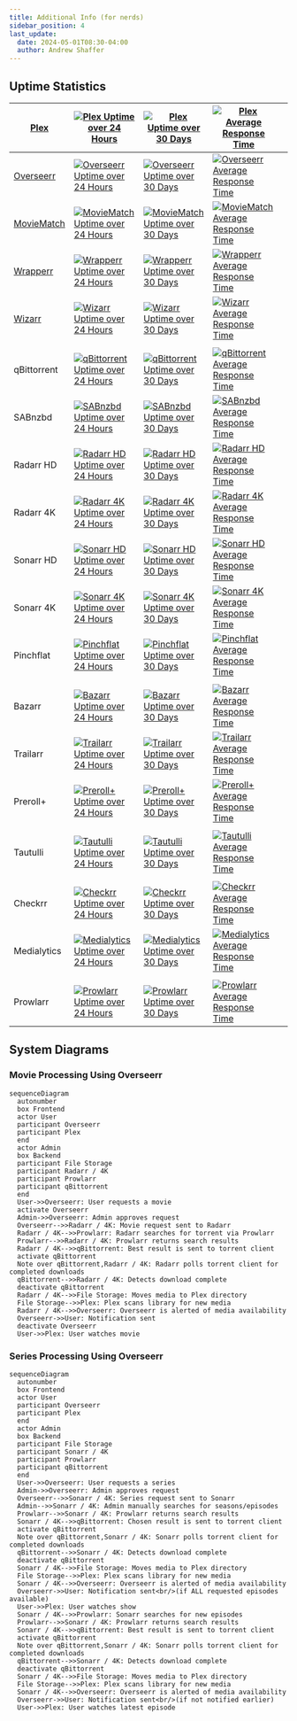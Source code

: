 ```yaml
---
title: Additional Info (for nerds)
sidebar_position: 4
last_update:
  date: 2024-05-01T08:30-04:00
  author: Andrew Shaffer
---
```


## Uptime Statistics

| [Plex](https://app.plex.tv/)        | [![Plex Uptime over 24 Hours](https://uptime.shaffer.network/api/badge/207/uptime?style=for-the-badge)](https://status.shaffer.media/)        | [![Plex Uptime over 30 Days](https://uptime.shaffer.network/api/badge/207/uptime/720?labelPrefix=Uptime+&label=(30d)&style=for-the-badge)](https://status.shaffer.media/)        | [![Plex Average Response Time](https://uptime.shaffer.network/api/badge/208/avg-response?style=for-the-badge)](https://status.shaffer.media/)        |   |
|-------------|-------------------------------------------------------------------------------------------------------------------------------------------------|------------------------------------------------------------------------------------------------------------------------------------------------------------------------------------|--------------------------------------------------------------------------------------------------------------------------------------------------------|---|
| [Overseerr](https://request.shaffer.media)   | [![Overseerr Uptime over 24 Hours](https://uptime.shaffer.network/api/badge/196/uptime?style=for-the-badge)](https://status.shaffer.media/)   | [![Overseerr Uptime over 30 Days](https://uptime.shaffer.network/api/badge/196/uptime/720?labelPrefix=Uptime+&label=(30d)&style=for-the-badge)](https://status.shaffer.media/)   | [![Overseerr Average Response Time](https://uptime.shaffer.network/api/badge/197/avg-response?style=for-the-badge)](https://status.shaffer.media/)   |   |
| [MovieMatch](https://match.shaffer.media)  | [![MovieMatch Uptime over 24 Hours](https://uptime.shaffer.network/api/badge/188/uptime?style=for-the-badge)](https://status.shaffer.media/)  | [![MovieMatch Uptime over 30 Days](https://uptime.shaffer.network/api/badge/188/uptime/720?labelPrefix=Uptime+&label=(30d)&style=for-the-badge)](https://status.shaffer.media/)  | [![MovieMatch Average Response Time](https://uptime.shaffer.network/api/badge/189/avg-response?style=for-the-badge)](https://status.shaffer.media/)  |   |
| [Wrapperr](https://wrapped.shaffer.media)    | [![Wrapperr Uptime over 24 Hours](https://uptime.shaffer.network/api/badge/255/uptime?style=for-the-badge)](https://status.shaffer.media/)    | [![Wrapperr Uptime over 30 Days](https://uptime.shaffer.network/api/badge/255/uptime/720?labelPrefix=Uptime+&label=(30d)&style=for-the-badge)](https://status.shaffer.media/)    | [![Wrapperr Average Response Time](https://uptime.shaffer.network/api/badge/256/avg-response?style=for-the-badge)](https://status.shaffer.media/)    |   |
| [Wizarr](https://join.shaffer.media)      | [![Wizarr Uptime over 24 Hours](https://uptime.shaffer.network/api/badge/251/uptime?style=for-the-badge)](https://status.shaffer.media/)      | [![Wizarr Uptime over 30 Days](https://uptime.shaffer.network/api/badge/251/uptime/720?labelPrefix=Uptime+&label=(30d)&style=for-the-badge)](https://status.shaffer.media/)      | [![Wizarr Average Response Time](https://uptime.shaffer.network/api/badge/252/avg-response?style=for-the-badge)](https://status.shaffer.media/)      |   |
|             |                                                                                                                                                 |                                                                                                                                                                                    |                                                                                                                                                        |   |
| qBittorrent | [![qBittorrent Uptime over 24 Hours](https://uptime.shaffer.network/api/badge/222/uptime?style=for-the-badge)](https://status.shaffer.media/) | [![qBittorrent Uptime over 30 Days](https://uptime.shaffer.network/api/badge/222/uptime/720?labelPrefix=Uptime+&label=(30d)&style=for-the-badge)](https://status.shaffer.media/) | [![qBittorrent Average Response Time](https://uptime.shaffer.network/api/badge/223/avg-response?style=for-the-badge)](https://status.shaffer.media/) |   |
| SABnzbd     | [![SABnzbd Uptime over 24 Hours](https://uptime.shaffer.network/api/badge/226/uptime?style=for-the-badge)](https://status.shaffer.media/)     | [![SABnzbd Uptime over 30 Days](https://uptime.shaffer.network/api/badge/226/uptime/720?labelPrefix=Uptime+&label=(30d)&style=for-the-badge)](https://status.shaffer.media/)     | [![SABnzbd Average Response Time](https://uptime.shaffer.network/api/badge/227/avg-response?style=for-the-badge)](https://status.shaffer.media/)     |   |
| Radarr HD   | [![Radarr HD Uptime over 24 Hours](https://uptime.shaffer.network/api/badge/393/uptime?style=for-the-badge)](https://status.shaffer.media/)   | [![Radarr HD Uptime over 30 Days](https://uptime.shaffer.network/api/badge/393/uptime/720?labelPrefix=Uptime+&label=(30d)&style=for-the-badge)](https://status.shaffer.media/)   | [![Radarr HD Average Response Time](https://uptime.shaffer.network/api/badge/395/avg-response?style=for-the-badge)](https://status.shaffer.media/)   |   |
| Radarr 4K   | [![Radarr 4K Uptime over 24 Hours](https://uptime.shaffer.network/api/badge/402/uptime?style=for-the-badge)](https://status.shaffer.media/)   | [![Radarr 4K Uptime over 30 Days](https://uptime.shaffer.network/api/badge/402/uptime/720?labelPrefix=Uptime+&label=(30d)&style=for-the-badge)](https://status.shaffer.media/)   | [![Radarr 4K Average Response Time](https://uptime.shaffer.network/api/badge/403/avg-response?style=for-the-badge)](https://status.shaffer.media/)   |   |
| Sonarr HD   | [![Sonarr HD Uptime over 24 Hours](https://uptime.shaffer.network/api/badge/408/uptime?style=for-the-badge)](https://status.shaffer.media/)   | [![Sonarr HD Uptime over 30 Days](https://uptime.shaffer.network/api/badge/408/uptime/720?labelPrefix=Uptime+&label=(30d)&style=for-the-badge)](https://status.shaffer.media/)   | [![Sonarr HD Average Response Time](https://uptime.shaffer.network/api/badge/409/avg-response?style=for-the-badge)](https://status.shaffer.media/)   |   |
| Sonarr 4K   | [![Sonarr 4K Uptime over 24 Hours](https://uptime.shaffer.network/api/badge/410/uptime?style=for-the-badge)](https://status.shaffer.media/)   | [![Sonarr 4K Uptime over 30 Days](https://uptime.shaffer.network/api/badge/410/uptime/720?labelPrefix=Uptime+&label=(30d)&style=for-the-badge)](https://status.shaffer.media/)   | [![Sonarr 4K Average Response Time](https://uptime.shaffer.network/api/badge/411/avg-response?style=for-the-badge)](https://status.shaffer.media/)   |   |
| Pinchflat   | [![Pinchflat Uptime over 24 Hours](https://uptime.shaffer.network/api/badge/200/uptime?style=for-the-badge)](https://status.shaffer.media/)   | [![Pinchflat Uptime over 30 Days](https://uptime.shaffer.network/api/badge/200/uptime/720?labelPrefix=Uptime+&label=(30d)&style=for-the-badge)](https://status.shaffer.media/)   | [![Pinchflat Average Response Time](https://uptime.shaffer.network/api/badge/201/avg-response?style=for-the-badge)](https://status.shaffer.media/)   |   |
|             |                                                                                                                                                 |                                                                                                                                                                                    |                                                                                                                                                        |   |
| Bazarr      | [![Bazarr Uptime over 24 Hours](https://uptime.shaffer.network/api/badge/143/uptime?style=for-the-badge)](https://status.shaffer.media/)      | [![Bazarr Uptime over 30 Days](https://uptime.shaffer.network/api/badge/143/uptime/720?labelPrefix=Uptime+&label=(30d)&style=for-the-badge)](https://status.shaffer.media/)      | [![Bazarr Average Response Time](https://uptime.shaffer.network/api/badge/144/avg-response?style=for-the-badge)](https://status.shaffer.media/)      |   |
| Trailarr    | [![Trailarr Uptime over 24 Hours](https://uptime.shaffer.network/api/badge/246/uptime?style=for-the-badge)](https://status.shaffer.media/)    | [![Trailarr Uptime over 30 Days](https://uptime.shaffer.network/api/badge/246/uptime/720?labelPrefix=Uptime+&label=(30d)&style=for-the-badge)](https://status.shaffer.media/)    | [![Trailarr Average Response Time](https://uptime.shaffer.network/api/badge/247/avg-response?style=for-the-badge)](https://status.shaffer.media/)    |   |
| Preroll+    | [![Preroll+ Uptime over 24 Hours](https://uptime.shaffer.network/api/badge/218/uptime?style=for-the-badge)](https://status.shaffer.media/)    | [![Preroll+ Uptime over 30 Days](https://uptime.shaffer.network/api/badge/218/uptime/720?labelPrefix=Uptime+&label=(30d)&style=for-the-badge)](https://status.shaffer.media/)    | [![Preroll+ Average Response Time](https://uptime.shaffer.network/api/badge/219/avg-response?style=for-the-badge)](https://status.shaffer.media/)    |   |
|             |                                                                                                                                                 |                                                                                                                                                                                    |                                                                                                                                                        |   |
| Tautulli    | [![Tautulli Uptime over 24 Hours](https://uptime.shaffer.network/api/badge/242/uptime?style=for-the-badge)](https://status.shaffer.media/)    | [![Tautulli Uptime over 30 Days](https://uptime.shaffer.network/api/badge/242/uptime/720?labelPrefix=Uptime+&label=(30d)&style=for-the-badge)](https://status.shaffer.media/)    | [![Tautulli Average Response Time](https://uptime.shaffer.network/api/badge/243/avg-response?style=for-the-badge)](https://status.shaffer.media/)    |   |
|             |                                                                                                                                                 |                                                                                                                                                                                    |                                                                                                                                                        |   |
| Checkrr     | [![Checkrr Uptime over 24 Hours](https://uptime.shaffer.network/api/badge/155/uptime?style=for-the-badge)](https://status.shaffer.media/)     | [![Checkrr Uptime over 30 Days](https://uptime.shaffer.network/api/badge/155/uptime/720?labelPrefix=Uptime+&label=(30d)&style=for-the-badge)](https://status.shaffer.media/)     | [![Checkrr Average Response Time](https://uptime.shaffer.network/api/badge/156/avg-response?style=for-the-badge)](https://status.shaffer.media/)     |   |
| Medialytics | [![Medialytics Uptime over 24 Hours](https://uptime.shaffer.network/api/badge/184/uptime?style=for-the-badge)](https://status.shaffer.media/) | [![Medialytics Uptime over 30 Days](https://uptime.shaffer.network/api/badge/184/uptime/720?labelPrefix=Uptime+&label=(30d)&style=for-the-badge)](https://status.shaffer.media/) | [![Medialytics Average Response Time](https://uptime.shaffer.network/api/badge/185/avg-response?style=for-the-badge)](https://status.shaffer.media/) |   |
|             |                                                                                                                                                 |                                                                                                                                                                                    |                                                                                                                                                        |   |
| Prowlarr    | [![Prowlarr Uptime over 24 Hours](https://uptime.shaffer.network/api/badge/404/uptime?style=for-the-badge)](https://status.shaffer.media/)    | [![Prowlarr Uptime over 30 Days](https://uptime.shaffer.network/api/badge/404/uptime/720?labelPrefix=Uptime+&label=(30d)&style=for-the-badge)](https://status.shaffer.media/)    | [![Prowlarr Average Response Time](https://uptime.shaffer.network/api/badge/405/avg-response?style=for-the-badge)](https://status.shaffer.media/)    |   |

## System Diagrams

### Movie Processing Using Overseerr

```mermaid
sequenceDiagram
  autonumber
  box Frontend
  actor User
  participant Overseerr
  participant Plex
  end
  actor Admin
  box Backend
  participant File Storage
  participant Radarr / 4K
  participant Prowlarr
  participant qBittorrent
  end
  User->>Overseerr: User requests a movie
  activate Overseerr
  Admin->>Overseerr: Admin approves request
  Overseerr-->>Radarr / 4K: Movie request sent to Radarr
  Radarr / 4K-->>Prowlarr: Radarr searches for torrent via Prowlarr
  Prowlarr-->>Radarr / 4K: Prowlarr returns search results
  Radarr / 4K-->>qBittorrent: Best result is sent to torrent client
  activate qBittorrent
  Note over qBittorrent,Radarr / 4K: Radarr polls torrent client for completed downloads
  qBittorrent-->>Radarr / 4K: Detects download complete
  deactivate qBittorrent
  Radarr / 4K-->>File Storage: Moves media to Plex directory
  File Storage-->>Plex: Plex scans library for new media
  Radarr / 4K-->>Overseerr: Overseerr is alerted of media availability
  Overseerr->>User: Notification sent
  deactivate Overseerr
  User->>Plex: User watches movie
```

### Series Processing Using Overseerr

```mermaid
sequenceDiagram
  autonumber
  box Frontend
  actor User
  participant Overseerr
  participant Plex
  end
  actor Admin
  box Backend
  participant File Storage
  participant Sonarr / 4K
  participant Prowlarr
  participant qBittorrent
  end
  User->>Overseerr: User requests a series
  Admin->>Overseerr: Admin approves request
  Overseerr-->>Sonarr / 4K: Series request sent to Sonarr
  Admin-->>Sonarr / 4K: Admin manually searches for seasons/episodes
  Prowlarr-->>Sonarr / 4K: Prowlarr returns search results
  Sonarr / 4K-->>qBittorrent: Chosen result is sent to torrent client
  activate qBittorrent
  Note over qBittorrent,Sonarr / 4K: Sonarr polls torrent client for completed downloads
  qBittorrent-->>Sonarr / 4K: Detects download complete
  deactivate qBittorrent
  Sonarr / 4K-->>File Storage: Moves media to Plex directory
  File Storage-->>Plex: Plex scans library for new media
  Sonarr / 4K-->>Overseerr: Overseerr is alerted of media availability
  Overseerr->>User: Notification sent<br/>(if ALL requested episodes available)
  User->>Plex: User watches show
  Sonarr / 4K-->>Prowlarr: Sonarr searches for new episodes
  Prowlarr-->>Sonarr / 4K: Prowlarr returns search results
  Sonarr / 4K-->>qBittorrent: Best result is sent to torrent client
  activate qBittorrent
  Note over qBittorrent,Sonarr / 4K: Sonarr polls torrent client for completed downloads
  qBittorrent-->>Sonarr / 4K: Detects download complete
  deactivate qBittorrent
  Sonarr / 4K-->>File Storage: Moves media to Plex directory
  File Storage-->>Plex: Plex scans library for new media
  Sonarr / 4K-->>Overseerr: Overseerr is alerted of media availability
  Overseerr->>User: Notification sent<br/>(if not notified earlier)
  User->>Plex: User watches latest episode
```
